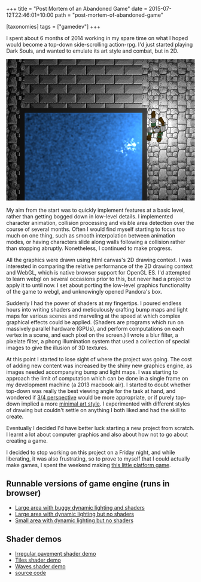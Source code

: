 +++
title = "Post Mortem of an Abandoned Game"
date = 2015-07-12T22:46:01+10:00
path = "post-mortem-of-abandoned-game"

[taxonomies]
tags = ["gamedev"]
+++

I spent about 6 months of 2014 working in my spare time
on what I hoped would become a top-down
side-scrolling action-rpg. I'd just started playing Dark Souls,
and wanted to emulate its art style and combat, but in 2D.

![screenshot.png](screenshot.png)

My aim from the start was to quickly implement features at a basic level, rather than getting bogged down in low-level details.
I implemented character animation, collision processing
and visible area detection over the course of several months. Often I would find myself starting to focus too much on one thing,
such as smooth interpolation between animation modes, or having characters slide along walls following a collision rather than
stopping abruptly. Nonetheless, I continued to make progress.

All the graphics were drawn using html canvas's 2D drawing context. I was interested in comparing the relative performance of
the 2D drawing context and WebGL, which is native browser support for OpenGL ES.
I'd attempted to learn webgl on several occasions prior to this, but never had a project to apply it to until now.
I set about porting the low-level graphics functionality of the game to webgl, and unknowingly opened Pandora's box.

Suddenly I had the power of shaders at my fingertips. I poured endless hours into writing shaders and meticulously crafting
bump maps and light maps for various scenes and marveling at the speed at which complex graphical effects could be applied.
(Shaders are programs which run on massively parallel hardware (GPUs), and perform computations on each vertex in a scene, and
each pixel on the screen.) I wrote a blur filter, a pixelate filter, a phong illumination system that used a collection of
special images to give the illusion of 3D textures.

At this point I started to lose sight of where the project was going. The cost of adding new content was increased by the shiny new graphics
engine, as images needed accompanying bump and light maps. I was starting to approach the limit of computation which can be done
in a single frame on my development machine (a 2013 macbook air). I started to doubt whether top-down was really the best viewing angle for
the task at hand, and wondered if [3/4 perspective](lttp.jpg) would be more appropriate, or if purely top-down implied
a more [minimal art style](teleglitch.jpg). I experimented with different styles of drawing but couldn't settle
on anything I both liked and had the skill to create.

Eventually I decided I'd have better luck starting a new project from scratch. I learnt a lot about computer graphics and also about
how not to go about creating a game.

I decided to stop working on this project on a Friday night, and while liberating, it was also frustrating, so to prove
to myself that I could actually make games, I spent the weekend making
[this little platform game](https://games.gridbugs.org/unfinished-game/).

## Runnable versions of game engine (runs in browser)
- [Large area with buggy dynamic lighting and shaders](https://games.gridbugs.org/abandoned-game-big)
- [Large area with dynamic lighting but no shaders](https://games.gridbugs.org/abandoned-game-big-noshaders)
- [Small area with dynamic lighting but no shaders](https://games.gridbugs.org/abandoned-game-small)

## Shader demos
- [Irregular pavement shader demo](https://games.gridbugs.org/old-webgl-shader-demos/pavement/artwork/shaders/irregular_pavement)
- [Tiles shader demo](https://games.gridbugs.org/old-webgl-shader-demos/tiles/)
- [Waves shader demo](https://games.gridbugs.org/old-webgl-shader-demos/waves/)
- [source code](https://github.com/gridbugs/old-webgl-shader-demos)
